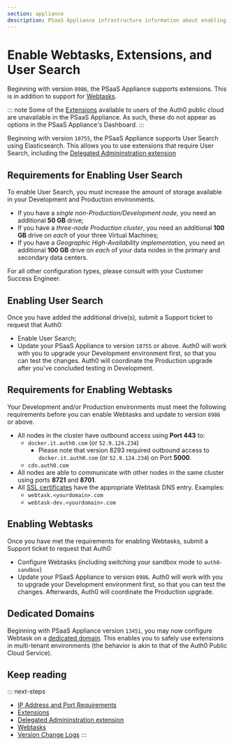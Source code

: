 ```yaml
---
section: appliance
description: PSaaS Appliance infrastructure information about enabling Webtasks and Extensions
---
```

# Enable Webtasks, Extensions, and User Search

Beginning with version `8986`, the PSaaS Appliance supports extensions. This is in addition to support for [Webtasks](appliance/webtasks).

::: note
Some of the [Extensions](/extensions) available to users of the Auth0 public cloud are unavailable in the PSaaS Appliance. As such, these do not appear as options in the PSaaS Appliance's Dashboard.
:::

Beginning with version `10755`, the PSaaS Appliance supports User Search using Elasticsearch. This allows you to use extensions that require User Search, including the [Delegated Admininstration extension](/extensions/delegated-admin)

## Requirements for Enabling User Search

To enable User Search, you must increase the amount of storage available in your Development and Production environments.

* If you have a *single non-Production/Development node*, you need an additional **50 GB** drive;
* If you have a *three-node Production cluster*, you need an additional **100 GB** drive on *each* of your three Virtual Machines;
* If you have a *Geographic High-Availability implementation*, you need an additional **100 GB** drive on *each* of your data nodes in the primary and secondary data centers.

For all other configuration types, please consult with your Customer Success Engineer.

## Enabling User Search

Once you have added the additional drive(s), submit a Support ticket to request that Auth0:

* Enable User Search;
* Update your PSaaS Appliance to version `10755` or above. Auth0 will work with you to upgrade your Development environment first, so that you can test the changes. Auth0 will coordinate the Production upgrade after you've concluded testing in Development.

## Requirements for Enabling Webtasks

Your Development and/or Production environments must meet the following requirements before you can enable Webtasks and update to version `8986` or above.

* All nodes in the cluster have outbound access using **Port 443** to:
  * `docker.it.auth0.com` (or `52.9.124.234`)
    * Please note that version 8293 required outbound access to `docker.it.auth0.com` (or `52.9.124.234`) on Port **5000**.
  * `cdn.auth0.com`
* All nodes are able to communicate with other nodes in the same cluster using ports **8721** and **8701**.
* All [SSL certificates](/appliance/infrastructure/security#ssl-certificates) have the appropriate Webtask DNS entry. Examples:
  * `webtask.<yourdomain>.com`
  * `webtask-dev.<yourdomain>.com`

## Enabling Webtasks

Once you have met the requirements for enabling Webtasks, submit a Support ticket to request that Auth0:

* Configure Webtasks (including switching your sandbox mode to `auth0-sandbox`)
* Update your PSaaS Appliance to version `8986`. Auth0 will work with you to upgrade your Development environment first, so that you can test the changes. Afterwards, Auth0 will coordinate the Production upgrade.

## Dedicated Domains

Beginning with PSaaS Appliance version `13451`, you may now configure Webtask on a [dedicated domain](/appliance/webtasks/dedicated-domains). This enables you to safely use extensions in multi-tenant environments (the behavior is akin to that of the Auth0 Public Cloud Service).

## Keep reading

::: next-steps
* [IP Address and Port Requirements](/appliance/infrastructure/ip-domain-port-list)
* [Extensions](/extensions)
* [Delegated Admininstration extension](/extensions/delegated-admin)
* [Webtasks](/appliance/webtasks)
* [Version Change Logs](https://auth0.com/changelog/appliance)
:::
